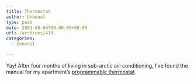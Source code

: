 ```yaml
---
title: Thermostat
author: Unxmaal
type: post
date: 2001-08-06T00:00:00+00:00
url: /archives/418
categories:
  - General

---
```

Yay! After four months of living in sub-arctic air-conditioning, I&#8217;ve found the manual for my apartment&#8217;s <A HREF="http://www.maplechase.com/robertshaw/9600.htm">programmable thermostat</A>.